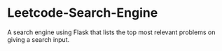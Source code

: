 # Leetcode-Search-Engine
A search engine using Flask that lists the top most relevant problems on giving a search input.
